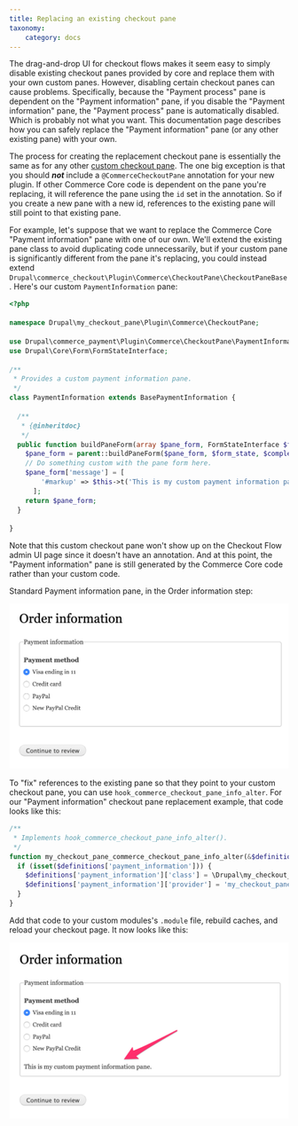 ```yaml
---
title: Replacing an existing checkout pane
taxonomy:
    category: docs
---
```


The drag-and-drop UI for checkout flows makes it seem easy to simply disable existing checkout panes provided by core and replace them with your own custom panes. However, disabling certain checkout panes can cause problems. Specifically, because the "Payment process" pane is dependent on the "Payment information" pane, if you disable the "Payment information" pane, the "Payment process" pane is automatically disabled. Which is probably not what you want. This documentation page describes how you can safely replace the "Payment information" pane (or any other existing pane) with your own.

The process for creating the replacement checkout pane is essentially the same as for any other [custom checkout pane](../create-custom-checkout-pane). The one big exception is that you should ***not*** include a `@CommerceCheckoutPane` annotation for your new plugin. If other Commerce Core code is dependent on the pane you're replacing, it will reference the pane using the `id` set in the annotation. So if you create a new pane with a new id, references to the existing pane will still point to that existing pane.

For example, let's suppose that we want to replace the Commerce Core "Payment information" pane with one of our own. We'll extend the existing pane class to avoid duplicating code unnecessarily, but if your custom pane is significantly different from the pane it's replacing, you could instead extend `Drupal\commerce_checkout\Plugin\Commerce\CheckoutPane\CheckoutPaneBase`. Here's our custom `PaymentInformation` pane:

```php
<?php

namespace Drupal\my_checkout_pane\Plugin\Commerce\CheckoutPane;

use Drupal\commerce_payment\Plugin\Commerce\CheckoutPane\PaymentInformation as BasePaymentInformation;
use Drupal\Core\Form\FormStateInterface;

/**
 * Provides a custom payment information pane.
 */
class PaymentInformation extends BasePaymentInformation {

  /**
   * {@inheritdoc}
   */
  public function buildPaneForm(array $pane_form, FormStateInterface $form_state, array &$complete_form) {
    $pane_form = parent::buildPaneForm($pane_form, $form_state, $complete_form);
    // Do something custom with the pane form here.
    $pane_form['message'] = [
	    '#markup' => $this->t('This is my custom payment information pane.'),
	  ];
    return $pane_form;
  }

}
```

Note that this custom checkout pane won't show up on the Checkout Flow admin UI page since it doesn't have an annotation. And at this point, the "Payment information" pane is still generated by the Commerce Core code rather than your custom code.

Standard Payment information pane, in the Order information step:

![Replacing checkout pane 1](../images/replacing_checkout_pane_1.png)

To "fix" references to the existing pane so that they point to your custom checkout pane, you can use `hook_commerce_checkout_pane_info_alter`. For our "Payment information" checkout pane replacement example, that code looks like this:

```php
/**
 * Implements hook_commerce_checkout_pane_info_alter().
 */
function my_checkout_pane_commerce_checkout_pane_info_alter(&$definitions) {
  if (isset($definitions['payment_information'])) {
    $definitions['payment_information']['class'] = \Drupal\my_checkout_pane\Plugin\Commerce\CheckoutPane\PaymentInformation::class;
    $definitions['payment_information']['provider'] = 'my_checkout_pane';
  }
}
```

Add that code to your custom modules's `.module` file, rebuild caches, and reload your checkout page. It now looks like this:

![Replacing checkout pane 2](../images/replacing_checkout_pane_2.png)

